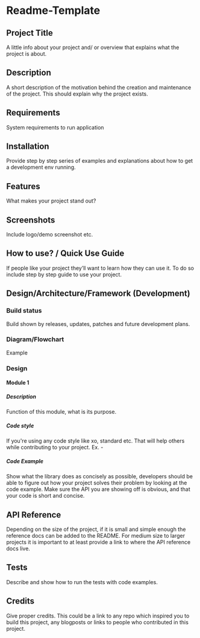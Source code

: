 # Readme-Template
## Project Title
A little info about your project and/ or overview that explains what the project is about.
## Description
A short description of the motivation behind the creation and maintenance of the project. This should explain why the project exists.
## Requirements
System requirements to run application
## Installation
Provide step by step series of examples and explanations about how to get a development env running.
## Features
What makes your project stand out? 
## Screenshots
Include logo/demo screenshot etc.
## How to use? / Quick Use Guide
If people like your project they’ll want to learn how they can use it. To do so include step by step guide to use your project.
## Design/Architecture/Framework (Development)
### Build status
Build shown by releases, updates, patches and future development plans.
### Diagram/Flowchart
Example

### Design
#### Module 1
##### Description
Function of this module, what is its purpose.
##### Code style
If you're using any code style like xo, standard etc. That will help others while contributing to your project. Ex. -
##### Code Example
Show what the library does as concisely as possible, developers should be able to figure out how your project solves their problem by looking at the code example. Make sure the API you are showing off is obvious, and that your code is short and concise.
## API Reference
Depending on the size of the project, if it is small and simple enough the reference docs can be added to the README. For medium size to larger projects it is important to at least provide a link to where the API reference docs live.
## Tests
Describe and show how to run the tests with code examples.
## Credits
Give proper credits. This could be a link to any repo which inspired you to build this project, any blogposts or links to people who contributed in this project.

